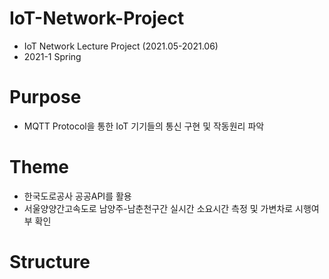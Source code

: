 # IoT-Network-Project
* IoT Network Lecture Project (2021.05-2021.06)
* 2021-1 Spring
# Purpose
* MQTT Protocol을 통한 IoT 기기들의 통신 구현 및 작동원리 파악
# Theme
* 한국도로공사 공공API를 활용
* 서울양양간고속도로 남양주-남춘천구간 실시간 소요시간 측정 및 가변차로 시행여부 확인
# Structure
